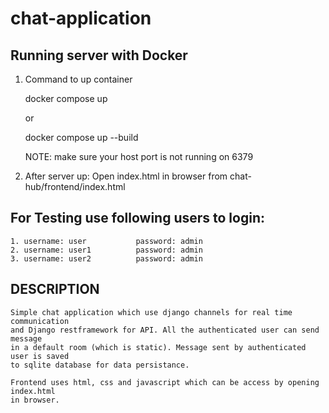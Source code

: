 # chat-application

## Running server with Docker

1. Command to up container
	
	docker compose up
	
	or 

	docker compose up --build
	

	NOTE: make sure your host port is not running on 6379


2. After server up: Open index.html in browser from
	chat-hub/frontend/index.html


## For Testing use following users to login:
	1. username: user           password: admin
	2. username: user1          password: admin
	3. username: user2          password: admin


## DESCRIPTION

 	Simple chat application which use django channels for real time communication
 	and Django restframework for API. All the authenticated user can send message 
 	in a default room (which is static). Message sent by authenticated user is saved
 	to sqlite database for data persistance. 

 	Frontend uses html, css and javascript which can be access by opening index.html
 	in browser. 